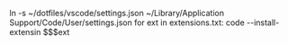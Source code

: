 ln -s ~/dotfiles/vscode/settings.json ~/Library/Application Support/Code/User/settings.json
for ext in extensions.txt:
    code --install-extensin $$$ext

